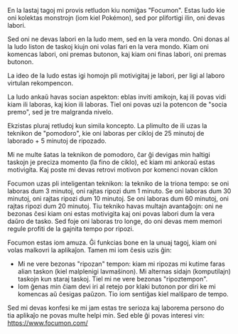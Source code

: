 En la lastaj tagoj mi provis retludon kiu nomiĝas "Focumon". Estas ludo kie oni kolektas monstrojn (iom kiel Pokémon), sed por plifortigi ilin, oni devas labori.

Sed oni ne devas labori en la ludo mem, sed en la vera mondo. Oni donas al la ludo liston de taskoj kiujn oni volas fari en la vera mondo. Kiam oni komencas labori, oni premas butonon, kaj kiam oni finas labori, oni premas butonon.

La ideo de la ludo estas igi homojn pli motivigitaj je labori, per ligi al laboro virtulan rekompencon.

La ludo ankaŭ havas socian aspekton: eblas inviti amikojn, kaj ili povas vidi kiam ili laboras, kaj kion ili laboras. Tiel oni povas uzi la potencon de "socia premo", sed je tre malgranda nivelo.

Ekzistas pluraj retludoj kun simila koncepto. La plimulto de ili uzas la teknikon de "pomodoro", kie oni laboras per cikloj de 25 minutoj de laborado + 5 minutoj de ripozado.

Mi ne multe ŝatas la teknikon de pomodoro, ĉar ĝi devigas min haltigi taskojn je preciza momento (la fino de ciklo), eĉ kiam mi ankoraŭ estas motivigita. Kaj poste mi devas retrovi motivon por komenci novan ciklon

Focumon uzas pli inteligentan teknikon: la tekniko de la triona tempo: se oni laboras dum 3 minutoj, oni rajtas ripozi dum 1 minuto. Se oni laboras dum 30 minutoj, oni rajtas ripozi dum 10 minutoj. Se oni laboras dum 60 minutoj, oni rajtas ripozi dum 20 minutoj. Tiu tekniko havas multajn avantaĝojn: oni ne bezonas ĉesi kiam oni estas motivigita kaj oni povas labori dum la vera daŭro de tasko. Sed foje oni laboras tro longe, do oni devas mem memori regule profiti de la gajnita tempo por ripozi.

Focumon estas iom amuza. Ĝi funkcias bone en la unuaj tagoj, kiam oni volas malkovri la aplikaĵon. Tamen mi iom ĉesis uzis ĝin:
- Mi ne vere bezonas "ripozan" tempon: kiam mi ripozas mi kutime faras alian taskon (kiel malplenigi lavmaŝinon). Mi alternas sidajn (komputilajn) taskojn kun staraj taskoj. Tiel mi ne vere bezonas "ripoztempon".
- Iom ĝenas min ĉiam devi iri al retejo por klaki butonon por diri ke mi komencas aŭ ĉesigas paŭzon. Tio iom sentiĝas kiel malŝparo de tempo.

Sed mi devas konfesi ke mi jam estas tre serioza kaj laborema persono do tia aplikaĵo ne povas multe helpi min. Sed eble ĝi povas interesi vin: https://www.focumon.com/